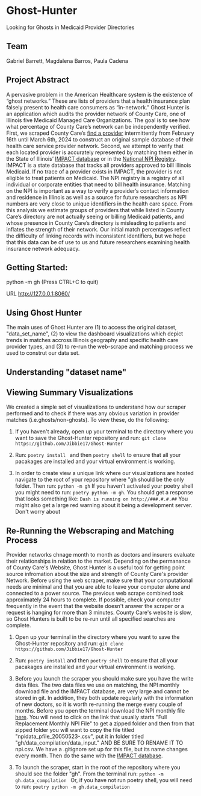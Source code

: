 # Ghost-Hunter
Looking for Ghosts in Medicaid Provider Directories

## Team 

Gabriel Barrett, Magdalena Barros, Paula Cadena

## Project Abstract

A pervasive problem in the American Healthcare system is the existence of “ghost networks.” These are lists of providers that a health insurance plan falsely present to health care consumers as “in-network.” Ghost Hunter is an application which audits the provider network of County Care, one of Illinois five Medicaid Managed Care Organizations. The goal is to see how what percentage of County Care’s network can be independently verified. First, we scraped County Care’s [find a provider](https://countycare.valence.care/member/#findAProvider) intermittently from February 16th until March 6th, 2024 to construct an original sample database of their health care service provider network.  Second, we attempt to verify that each located provider is accurately represented by matching them either in the State of Illinois’ [IMPACT database](https://ext2.hfs.illinois.gov/hfsindprovdirectory) or in the [National NPI Registry](https://www.cms.gov/medicare/regulations-guidance/administrative-simplification/data-dissemination). IMPACT is a state database that tracks all providers approved to bill Illinois Medicaid. If no trace of a provider exists in IMPACT, the provider is not eligible to treat patients on Medicaid. The NPI registry is a registry of all individual or corporate entities that need to bill health insurance. Matching on the NPI is important as a way to verify a provider’s contact information and residence in Illinois as well as a source for future researchers as NPI numbers are very close to unique identifiers in the health care space. From this analysis we estimate groups of providers that while listed in County Care’s directory are not actually seeing or billing Medicaid patients, and whose presence in County Care’s directory is misleading to patients and inflates the strength of their network. Our initial match percentages reflect the difficulty of linking records with inconsistent identifiers, but we hope that this data can be of use to us and future researchers examining health insurance network adequacy.


## Getting Started:

python -m gh (Press CTRL+C to quit)

URL http://127.0.0.1:8060/ 

## Using Ghost Hunter

The main uses of Ghost Hunter are (1) to access the original dataset, "data_set_name", (2)
to view the dashboard visualizations which depict trends in matches accross Illinois geography
and specific health care provider types, and (3) to re-run the web-scrape and matching process
we used to construt our data set.

## Understanding "dataset name"

## Viewing Summary Visualizations

We created a simple set of visualizations to understand how our scraper performed
and to check if there was any obvious variation in provider matches (i.e.ghosts/non-ghosts).
To view these, do the following:

1) If you haven't already, open up your terminal to the directory where you want to save the Ghost-Hunter
repository and run:
    ```git clone https://github.com/Jibbie17/Ghost-Hunter```

2) Run:
    ```poetry install ```
and then
    ```poetry shell```
to ensure that all your pacakages are installed and your virtual environment is working.

3) In order to create view a unique link where our visualizations are hosted navigate to the root of your
repository where "gh should be the only folder. Then run:
```python -m gh```
If you haven't activated your poetry shell you might need to run:
```poetry python -m gh```.
You should get a response that looks something like:
```Dash is running on http://###.#.#.##```
You might also get a large red warning about it being a development server. Don't worry about

## Re-Running the Webscraping and Matching Process

Provider networks chnage month to month as doctors and insurers evaluate
their relationships in relation to the market. Depending on the permanance of
County Care's Website, Ghost Hunter is a useful tool for getting point source infromation
about the size and strength of County Care's provider Network. Before using the web scraper,
make sure that your computational needs are minimal and that you are able to leave your computer alone
and connected to a power source. The previous web scrape combined took approximately 24 hours to complete.
If possible, check your computer frequently in the event that the website doesn't answer the scraper or 
a request is hanging for more than 3 minutes. County Care's website is slow, so Ghost Hunters is built to
be re-run until all specified searches are complete.



1) Open up your terminal in the directory where you want to save the Ghost-Hunter
repository and run: ```git clone https://github.com/Jibbie17/Ghost-Hunter```

2) Run: ``` poetry install ``` and then ``` poetry shell ```
to ensure that all your pacakages are installed and your virtual environment is working.

3) Before you launch the scraper you should make sure you have the write data files. The two data files we use on matching,
the NPI monthly download file and the IMPACT database, are very large and cannot be stored in git. In addition, they
both update regularly with the information of new doctors, so it is worth re-running the merge every couple of months.
Before you open the terminal download the NPI monthly file [here](https://download.cms.gov/nppes/NPI_Files.html). You will need to click on the link that usually starts "Full Replacement Monthly NPI File" to get a zipped folder and then from that zipped folder you will want to copy the file titled "npidata_pfile_20050523-<LAST RELEASE>.csv", put it in folder titled
"gh/data_compilation/data_input." AND BE SURE TO RENAME IT TO npi.csv. We have a .gitignore set up for this file, but its name changes every month. Then do the same with the [IMPACT database](https://ext2.hfs.illinois.gov/hfsindprovdirectory). 

3. To launch the scraper, start in the root of the repository where you should see the folder "gh". From the terminal run:
    ```python -m gh.data_compilation ```
Or, if you have not run poetry shell, you will need to run:
    ```poetry python -m gh.data_compilation```

 
